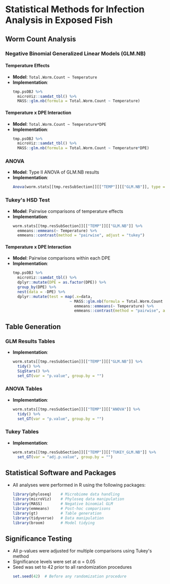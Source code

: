 # Statistical Methods for Infection Analysis in Exposed Fish

## Worm Count Analysis

### Negative Binomial Generalized Linear Models (GLM.NB)

#### Temperature Effects
- **Model**: `Total.Worm.Count ~ Temperature`
- **Implementation**:
  ```r
  tmp.psOBJ %>%
    microViz::samdat_tbl() %>%
    MASS::glm.nb(formula = Total.Worm.Count ~ Temperature)
  ```

#### Temperature x DPE Interaction
- **Model**: `Total.Worm.Count ~ Temperature*DPE`
- **Implementation**:
  ```r
  tmp.psOBJ %>%
    microViz::samdat_tbl() %>%
    MASS::glm.nb(formula = Total.Worm.Count ~ Temperature*DPE)
  ```

### ANOVA
- **Model**: Type II ANOVA of GLM.NB results
- **Implementation**:
  ```r
  Anova(worm.stats[[tmp.resSubSection]][["TEMP"]][["GLM.NB"]], type = 2)
  ```

### Tukey's HSD Test
- **Model**: Pairwise comparisons of temperature effects
- **Implementation**:
  ```r
  worm.stats[[tmp.resSubSection]][["TEMP"]][["GLM.NB"]] %>% 
    emmeans::emmeans(~ Temperature) %>%
    emmeans::contrast(method = "pairwise", adjust = "tukey")
  ```

#### Temperature x DPE Interaction
- **Model**: Pairwise comparisons within each DPE
- **Implementation**:
  ```r
  tmp.psOBJ %>%
    microViz::samdat_tbl() %>%
    dplyr::mutate(DPE = as.factor(DPE)) %>%
    group_by(DPE) %>%
    nest(data = -DPE) %>%
    dplyr::mutate(test = map(.x=data, 
                           ~ MASS::glm.nb(formula = Total.Worm.Count ~ -1 + Temperature, data = .x) %>% 
                             emmeans::emmeans(~ Temperature) %>%
                             emmeans::contrast(method = "pairwise", adjust = "tukey")))
  ```

## Table Generation

### GLM Results Tables
- **Implementation**:
  ```r
  worm.stats[[tmp.resSubSection]][["TEMP"]][["GLM.NB"]] %>%
    tidy() %>%
    SigStars() %>%
    set_GT(var = "p.value", group.by = "")
  ```

### ANOVA Tables
- **Implementation**:
  ```r
  worm.stats[[tmp.resSubSection]][["TEMP"]][["ANOVA"]] %>%
    tidy() %>%
    set_GT(var = "p.value", group.by = "")
  ```

### Tukey Tables
- **Implementation**:
  ```r
  worm.stats[[tmp.resSubSection]][["TEMP"]][["TUKEY_GLM.NB"]] %>% 
    set_GT(var = "adj.p.value", group.by = "")
  ```

## Statistical Software and Packages
- All analyses were performed in R using the following packages:
  ```r
  library(phyloseq)    # Microbiome data handling
  library(microViz)    # Phyloseq data manipulation
  library(MASS)        # Negative binomial GLM
  library(emmeans)     # Post-hoc comparisons
  library(gt)          # Table generation
  library(tidyverse)   # Data manipulation
  library(broom)       # Model tidying
  ```

## Significance Testing
- All p-values were adjusted for multiple comparisons using Tukey's method
- Significance levels were set at α = 0.05
- Seed was set to 42 prior to all randomization procedures
  ```r
  set.seed(42)  # Before any randomization procedure
  ```

